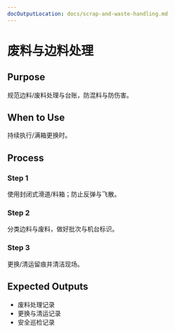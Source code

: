 ```yaml
---
docOutputLocation: docs/scrap-and-waste-handling.md
---
```


# 废料与边料处理

## Purpose

规范边料/废料处理与台账，防混料与防伤害。

## When to Use

持续执行/满箱更换时。

## Process

### Step 1

使用封闭式滑道/料箱；防止反弹与飞散。

### Step 2

分类边料与废料，做好批次与机台标识。

### Step 3

更换/清运留痕并清洁现场。

## Expected Outputs

- 废料处理记录
- 更换与清运记录
- 安全巡检记录
